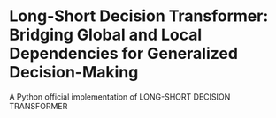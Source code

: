 # Long-Short Decision Transformer: Bridging Global and Local Dependencies for Generalized Decision-Making
A Python official implementation of LONG-SHORT DECISION TRANSFORMER
